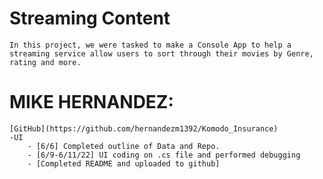 #  **Streaming Content**
    In this project, we were tasked to make a Console App to help a streaming service allow users to sort through their movies by Genre, rating and more. 
# **MIKE HERNANDEZ:**
    [GitHub](https://github.com/hernandezm1392/Komodo_Insurance)
    -UI
        - [6/6] Completed outline of Data and Repo.
        - [6/9-6/11/22] UI coding on .cs file and performed debugging
        - [Completed README and uploaded to github]